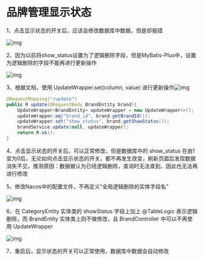 # 品牌管理显示状态

1、点击显示状态的开关后，应该会修改数据库中数据，但是却报错

![img](https://cdn.nlark.com/yuque/0/2023/png/2836791/1691474121056-336fe474-e5a7-46f5-b215-e6be579715d1.png)

2、因为以前将show_status设置为了逻辑删除字段，但是MyBatis-Plus中，设置为逻辑删除的字段不能再进行更新操作

![img](https://cdn.nlark.com/yuque/0/2023/png/2836791/1691474359562-70a22c95-7e0b-458b-9c9d-db05201cd1bd.png)

3、根据文档，使用 UpdateWrapper.set(column, value) 进行更新操作![img](https://cdn.nlark.com/yuque/0/2023/jpeg/2836791/1691474530908-a7801eb9-7cbe-407e-9473-11d83aa53df1.jpeg)

```java
@RequestMapping("/update")
public R update(@RequestBody BrandEntity brand){
    UpdateWrapper<BrandEntity> updateWrapper = new UpdateWrapper<>();
    updateWrapper.eq("brand_id", brand.getBrandId());
    updateWrapper.set("show_status", brand.getShowStatus());
    brandService.update(null, updateWrapper);
    return R.ok();
}
```

4、点击显示状态的开关后，可以正常修改，但是数据库中的 show_status 在由1变为0后，无论如何点击显示状态的开关，都不再发生改变，刷新页面后发现数据消失不见，推测原因：数据被认为已经逻辑删除，查询时无法查到，因此也无法再进行修改

5、修改Nacos中的配置文件，不再定义“全局逻辑删除的实体字段名”

![img](https://cdn.nlark.com/yuque/0/2023/png/2836791/1691476097323-5cbc2f4a-380b-431e-88ae-af5afce899f1.png)

6、在 CategoryEntity 实体类的 showStatus 字段上加上 @TableLogic 表示逻辑删除，而 BrandEntity 实体类上则不做修改，且 BrandController 中可以不再使用 UpdateWrapper

![img](https://cdn.nlark.com/yuque/0/2023/png/2836791/1691476457223-cacda3c3-4a4c-4fbe-b7ec-3c58478d5663.png)

7、重启后，显示状态的开关可以正常使用，数据库中数据会自动修改